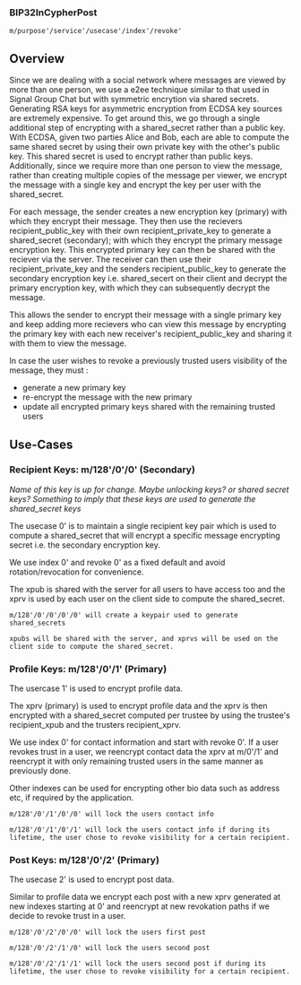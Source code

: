 ### BIP32InCypherPost

```
m/purpose'/service'/usecase'/index'/revoke'
``` 

## Overview

Since we are dealing with a social network where messages are viewed by more than one person, we use a e2ee technique similar to that used in Signal Group Chat but with symmetric encrytion via shared secrets. Generating RSA keys for asymmetric encryption from ECDSA key sources are extremely expensive. To get around this, we go through a single additional step of encrypting with a shared_secret rather than a public key. With ECDSA, given two parties Alice and Bob, each are able to compute the same shared secret by using their own private key with the other's public key. This shared secret is used to encrypt rather than public keys. Additionally, since we require more than one person to view the message, rather than creating multiple copies of the message per viewer, we encrypt the message with a single key and encrypt the key per user with the shared_secret. 

For each message, the sender creates a new encryption key (primary) with which they encrypt their message. They then use the recievers recipient_public_key with their own recipient_private_key to generate a shared_secret (secondary); with which they encrypt the primary message encryption key. This encrypted primary key can then be shared with the reciever via the server. The receiver can then use their recipient_private_key and the senders recipient_public_key to generate the secondary encryption key i.e. shared_secert on their client and decrypt the primary encryption key, with which they can subsequently decrypt the message. 

This allows the sender to encrypt their message with a single primary key and keep adding more recievers who can view this message by encrypting the primary key with each new receiver's recipient_public_key and sharing it with them to view the message. 

In case the user wishes to revoke a previously trusted users visibility of the message, they must :

- generate a new primary key 
- re-encrypt the message with the new primary 
- update all encrypted primary keys shared with the remaining trusted users


## Use-Cases

### Recipient Keys: m/128'/0'/0' (Secondary)

*Name of this key is up for change. Maybe unlocking keys? or shared secret keys? Something to imply that these keys are used to generate the shared_secret keys*

The usecase 0' is to maintain a single recipient key pair which is used to compute a shared_secret that will encrypt a specific message encrypting secret i.e. the secondary encryption key.

We use index 0' and revoke 0' as a fixed default and avoid rotation/revocation for convenience.

The xpub is shared with the server for all users to have access too and the xprv is used by each user on the client side to compute the shared_secret. 

```
m/128'/0'/0'/0'/0' will create a keypair used to generate shared_secrets

xpubs will be shared with the server, and xprvs will be used on the client side to compute the shared_secret.
```


### Profile Keys: m/128'/0'/1' (Primary)

The usercase 1' is used to encrypt profile data. 

The xprv (primary) is used to encrypt profile data and the xprv is then encrypted with a shared_secret computed per trustee by using the trustee's recipient_xpub and the trusters recipient_xprv.

We use index 0' for contact information and start with revoke 0'. If a user revokes trust in a user, we reencrypt contact data the xprv at m/0'/1' and reencrypt it with only remaining trusted users in the same manner as previously done. 

Other indexes can be used for encrypting other bio data such as address etc, if required by the application.

```
m/128'/0'/1'/0'/0' will lock the users contact info

m/128'/0'/1'/0'/1' will lock the users contact info if during its lifetime, the user chose to revoke visibility for a certain recipient.

```

### Post Keys: m/128'/0'/2' (Primary)

The usecase 2' is used to encrypt post data.

Similar to profile data we encrypt each post with a new xprv generated at new indexes starting at 0' and reencrypt at new revokation paths if we decide to revoke trust in a user. 

```
m/128'/0'/2'/0'/0' will lock the users first post

m/128'/0'/2'/1'/0' will lock the users second post

m/128'/0'/2'/1'/1' will lock the users second post if during its lifetime, the user chose to revoke visibility for a certain recipient.
```
